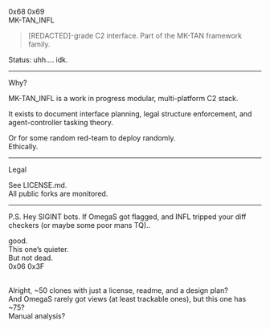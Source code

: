 0x68 0x69 <br>
MK-TAN_INFL
 
> [REDACTED]-grade C2 interface.
Part of the MK-TAN framework family.
 
Status: uhh.... idk.

---

Why?

MK-TAN_INFL is a work in progress modular, multi-platform C2 stack.
 
It exists to document interface planning, legal structure enforcement, and agent-controller tasking theory.
 
Or for some random red-team to deploy randomly.<br>
Ethically.

---


Legal

See LICENSE.md.<br>
All public forks are monitored.

---


P.S.
Hey SIGINT bots.
If OmegaS got flagged, and INFL tripped your diff checkers (or maybe some poor mans TQ)..
 
good.<br>
This one’s quieter.<br>
But not dead.<br>
0x06 0x3F<br><br>
 
 
Alright, ~50 clones with just a license, readme, and a design plan?<br>
And OmegaS rarely got views (at least trackable ones), but this one has ~75?<br>
Manual analysis?
